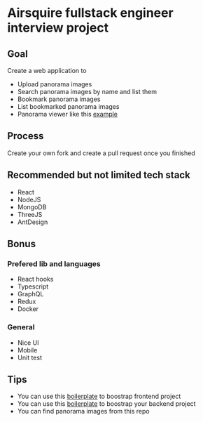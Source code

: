 # Airsquire fullstack engineer interview project

## Goal

Create a web application to 

  - Upload panorama images
  - Search panorama images by name and list them
  - Bookmark panorama images
  - List bookmarked panorama images
  - Panorama viewer like this [example](https://threejs.org/examples/webgl_panorama_equirectangular.html)

## Process 

Create your own fork and create a pull request once you finished 

## Recommended but not limited tech stack

- React
- NodeJS
- MongoDB
- ThreeJS
- AntDesign

## Bonus

### Prefered lib and languages
- React hooks
- Typescript
- GraphQL
- Redux
- Docker

### General
- Nice UI
- Mobile
- Unit test

## Tips

- You can use this [boilerplate](https://github.com/AirGo3D/frontend-boilerplate) to boostrap frontend project
- You can use this [boilerplate](https://github.com/AirGo3D/nodejs-boilerplate) to boostrap your backend project
- You can find panorama images from this repo
